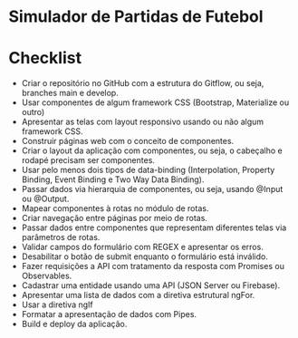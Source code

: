 # Simulador de Partidas de Futebol

# Checklist
 - Criar o repositório no GitHub com a estrutura do Gitflow, ou seja, branches main e develop.
 - Usar componentes de algum framework CSS (Bootstrap, Materialize ou outro)
 - Apresentar as telas com layout responsivo usando ou não algum framework CSS.
 - Construir páginas web com o conceito de componentes.
 - Criar o layout da aplicação com componentes, ou seja, o cabeçalho e rodapé precisam ser componentes.
 - Usar pelo menos dois tipos de data-binding (Interpolation, Property Binding, Event Binding e Two Way Data Binding).
 - Passar dados via hierarquia de componentes, ou seja, usando @Input ou @Output.
 - Mapear componentes à rotas no módulo de rotas.
 - Criar navegação entre páginas por meio de rotas.
 - Passar dados entre componentes que representam diferentes telas via parâmetros de rotas.
 - Validar campos do formulário com REGEX e apresentar os erros.
 - Desabilitar o botão de submit enquanto o formulário está inválido.
 - Fazer requisições a API com tratamento da resposta com Promises ou Observables.
 - Cadastrar uma entidade usando uma API (JSON Server ou Firebase).
 - Apresentar uma lista de dados com a diretiva estrutural ngFor.
 - Usar a diretiva ngIf
 - Formatar a apresentação de dados com Pipes.
 - Build e deploy da aplicação.
